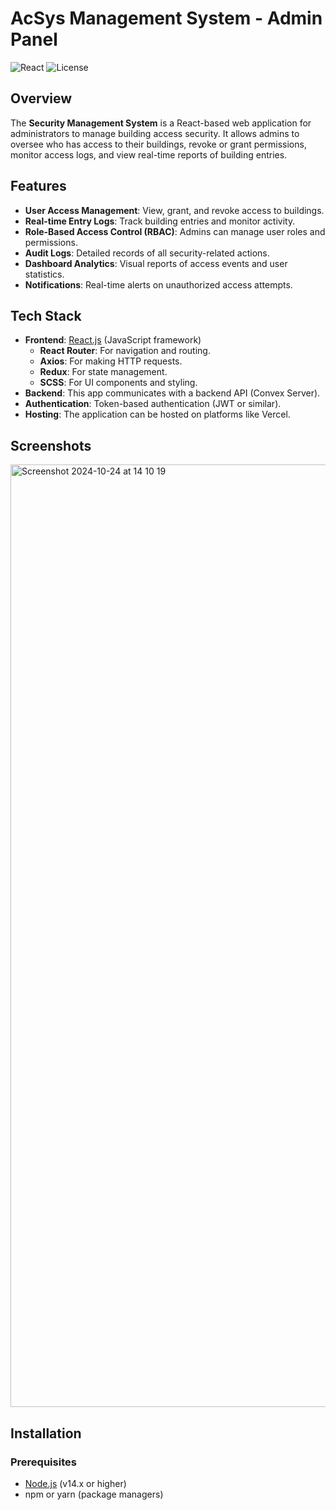 # AcSys Management System - Admin Panel

![React](https://img.shields.io/badge/React-18.0-blue) ![License](https://img.shields.io/badge/License-MIT-green)

## Overview

The **Security Management System** is a React-based web application for administrators to manage building access security. It allows admins to oversee who has access to their buildings, revoke or grant permissions, monitor access logs, and view real-time reports of building entries.

## Features

- **User Access Management**: View, grant, and revoke access to buildings.
- **Real-time Entry Logs**: Track building entries and monitor activity.
- **Role-Based Access Control (RBAC)**: Admins can manage user roles and permissions.
- **Audit Logs**: Detailed records of all security-related actions.
- **Dashboard Analytics**: Visual reports of access events and user statistics.
- **Notifications**: Real-time alerts on unauthorized access attempts.

## Tech Stack

- **Frontend**: [React.js](https://reactjs.org/) (JavaScript framework)
  - **React Router**: For navigation and routing.
  - **Axios**: For making HTTP requests.
  - **Redux**: For state management.
  - **SCSS**: For UI components and styling.
- **Backend**: This app communicates with a backend API (Convex Server).
- **Authentication**: Token-based authentication (JWT or similar).
- **Hosting**: The application can be hosted on platforms like Vercel.

## Screenshots

<img width="1508" alt="Screenshot 2024-10-24 at 14 10 19" src="https://github.com/user-attachments/assets/fcd048c1-e2be-4a04-91d3-bf6263796932">

## Installation

### Prerequisites

- [Node.js](https://nodejs.org/en/) (v14.x or higher)
- npm or yarn (package managers)



